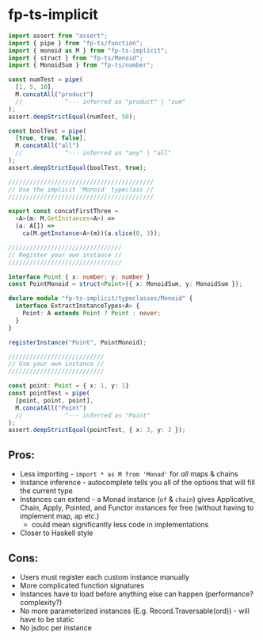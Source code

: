 # fp-ts-implicit

```ts
import assert from "assert";
import { pipe } from "fp-ts/function";
import { monoid as M } from "fp-ts-implicit";
import { struct } from "fp-ts/Monoid";
import { MonoidSum } from "fp-ts/number";

const numTest = pipe(
  [1, 5, 10], 
  M.concatAll("product")
  //            ^--- inferred as "product" | "sum"
);
assert.deepStrictEqual(numTest, 50);

const boolTest = pipe(
  [true, true, false], 
  M.concatAll("all")
  //            ^--- inferred as "any" | "all"
);
assert.deepStrictEqual(boolTest, true);

/////////////////////////////////////////
// Use the implicit 'Monoid' typeclass //
/////////////////////////////////////////

export const concatFirstThree =
  <A>(m: M.GetInstances<A>) =>
  (a: A[]) =>
    ca(M.getInstance<A>(m))(a.slice(0, 3));

////////////////////////////////
// Register your own instance //
////////////////////////////////

interface Point { x: number; y: number }
const PointMonoid = struct<Point>({ x: MonoidSum, y: MonoidSum });

declare module "fp-ts-implicit/typeclasses/Monoid" {
  interface ExtractInstanceTypes<A> {
    Point: A extends Point ? Point : never;
  }
}

registerInstance("Point", PointMonoid);

///////////////////////////
// Use your own instance //
///////////////////////////

const point: Point = { x: 1, y: 1}
const pointTest = pipe(
  [point, point, point], 
  M.concatAll("Point")
  //            ^--- inferred as "Point"
);
assert.deepStrictEqual(pointTest, { x: 3, y: 3 });
```

## Pros:
- Less importing - `import * as M from 'Monad'` for _all_ maps & chains
- Instance inference - autocomplete tells you all of the options that will fill the current type
- Instances can extend - a Monad instance (`of` & `chain`) gives Applicative, Chain, Apply, Pointed, and Functor instances for free (without having to implement map, ap etc.)
  - could mean significantly less code in implementations
- Closer to Haskell style


## Cons:
- Users must register each custom instance manually
- More complicated function signatures
- Instances have to load before anything else can happen (performance? complexity?)
- No more parameterized instances (E.g. Record.Traversable(ord)) - will have to be static
- No jsdoc per instance